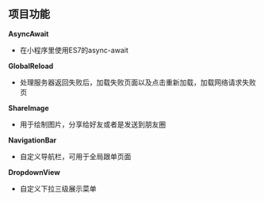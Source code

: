 
## 项目功能

**AsyncAwait**

* 在小程序里使用ES7的async-await

**GlobalReload**

* 处理服务器返回失败后，加载失败页面以及点击重新加载，加载网络请求失败页

**ShareImage**

* 用于绘制图片，分享给好友或者是发送到朋友圈

**NavigationBar**

* 自定义导航栏，可用于全局跟单页面

**DropdownView**

* 自定义下拉三级展示菜单
 